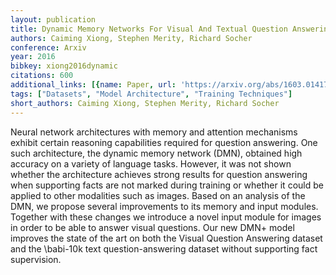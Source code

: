 ```yaml
---
layout: publication
title: Dynamic Memory Networks For Visual And Textual Question Answering
authors: Caiming Xiong, Stephen Merity, Richard Socher
conference: Arxiv
year: 2016
bibkey: xiong2016dynamic
citations: 600
additional_links: [{name: Paper, url: 'https://arxiv.org/abs/1603.01417'}]
tags: ["Datasets", "Model Architecture", "Training Techniques"]
short_authors: Caiming Xiong, Stephen Merity, Richard Socher
---
```

Neural network architectures with memory and attention mechanisms exhibit
certain reasoning capabilities required for question answering. One such
architecture, the dynamic memory network (DMN), obtained high accuracy on a
variety of language tasks. However, it was not shown whether the architecture
achieves strong results for question answering when supporting facts are not
marked during training or whether it could be applied to other modalities such
as images. Based on an analysis of the DMN, we propose several improvements to
its memory and input modules. Together with these changes we introduce a novel
input module for images in order to be able to answer visual questions. Our new
DMN+ model improves the state of the art on both the Visual Question Answering
dataset and the \babi-10k text question-answering dataset without supporting
fact supervision.